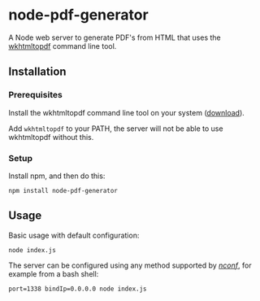 node-pdf-generator
==================

A Node web server to generate PDF's from HTML that uses the [wkhtmltopdf](http://code.google.com/p/wkhtmltopdf/) command line tool.

## Installation

### Prerequisites

Install the wkhtmltopdf command line tool on your system ([download](http://code.google.com/p/wkhtmltopdf/downloads/list)).  

Add `wkhtmltopdf` to your PATH, the server will not be able to use wkhtmltopdf without this.

### Setup

Install npm, and then do this:

    npm install node-pdf-generator


## Usage

Basic usage with default configuration:

    node index.js

The server can be configured using any method supported by [*nconf*](https://npmjs.org/package/nconf), for example from a bash shell:

    port=1338 bindIp=0.0.0.0 node index.js
